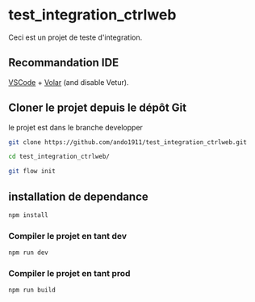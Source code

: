 # test_integration_ctrlweb

Ceci est un projet de teste d'integration.

## Recommandation IDE 

[VSCode](https://code.visualstudio.com/) + [Volar](https://marketplace.visualstudio.com/items?itemName=Vue.volar) (and disable Vetur).

## Cloner le projet depuis le dépôt Git

le projet est dans le branche developper

```sh
git clone https://github.com/ando1911/test_integration_ctrlweb.git

cd test_integration_ctrlweb/

git flow init

```
## installation de dependance

```sh
npm install
```

### Compiler le projet en tant dev

```sh
npm run dev
```

### Compiler le projet en tant prod

```sh
npm run build
```
